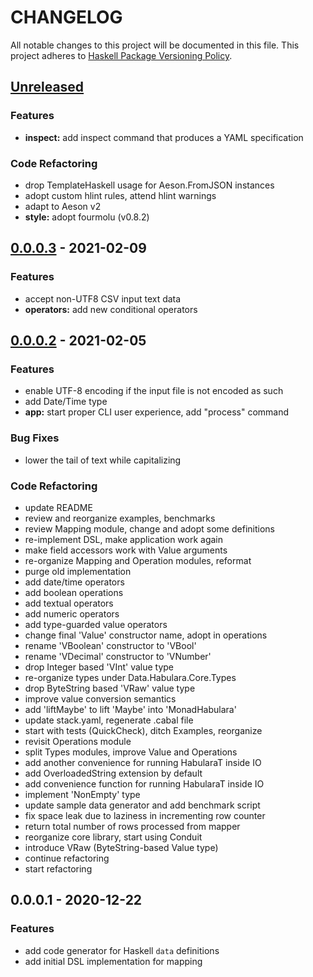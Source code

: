 # CHANGELOG

All notable changes to this project will be documented in this file.
This project adheres to [Haskell Package Versioning
Policy](https://pvp.haskell.org/).

<a name="unreleased"></a>
## [Unreleased]

### Features
- **inspect:** add inspect command that produces a YAML specification

### Code Refactoring
- drop TemplateHaskell usage for Aeson.FromJSON instances
- adopt custom hlint rules, attend hlint warnings
- adapt to Aeson v2
- **style:** adopt fourmolu (v0.8.2)


<a name="0.0.0.3"></a>
## [0.0.0.3] - 2021-02-09
### Features
- accept non-UTF8 CSV input text data
- **operators:** add new conditional operators


<a name="0.0.0.2"></a>
## [0.0.0.2] - 2021-02-05
### Features
- enable UTF-8 encoding if the input file is not encoded as such
- add Date/Time type
- **app:** start proper CLI user experience, add "process" command

### Bug Fixes
- lower the tail of text while capitalizing

### Code Refactoring
- update README
- review and reorganize examples, benchmarks
- review Mapping module, change and adopt some definitions
- re-implement DSL, make application work again
- make field accessors work with Value arguments
- re-organize Mapping and Operation modules, reformat
- purge old implementation
- add date/time operators
- add boolean operations
- add textual operators
- add numeric operators
- add type-guarded value operators
- change final 'Value' constructor name, adopt in operations
- rename 'VBoolean' constructor to 'VBool'
- rename 'VDecimal' constructor to 'VNumber'
- drop Integer based 'VInt' value type
- re-organize types under Data.Habulara.Core.Types
- drop ByteString based 'VRaw' value type
- improve value conversion semantics
- add 'liftMaybe' to lift 'Maybe' into 'MonadHabulara'
- update stack.yaml, regenerate .cabal file
- start with tests (QuickCheck), ditch Examples, reorganize
- revisit Operations module
- split Types modules, improve Value and Operations
- add another convenience for running HabularaT inside IO
- add OverloadedString extension by default
- add convenience function for running HabularaT inside IO
- implement 'NonEmpty' type
- update sample data generator and add benchmark script
- fix space leak due to laziness in incrementing row counter
- return total number of rows processed from mapper
- reorganize core library, start using Conduit
- introduce VRaw (ByteString-based Value type)
- continue refactoring
- start refactoring


<a name="0.0.0.1"></a>
## 0.0.0.1 - 2020-12-22
### Features
- add code generator for Haskell `data` definitions
- add initial DSL implementation for mapping


[Unreleased]: https://github.com/telostat/habulara/compare/0.0.0.3...HEAD
[0.0.0.3]: https://github.com/telostat/habulara/compare/0.0.0.2...0.0.0.3
[0.0.0.2]: https://github.com/telostat/habulara/compare/0.0.0.1...0.0.0.2
